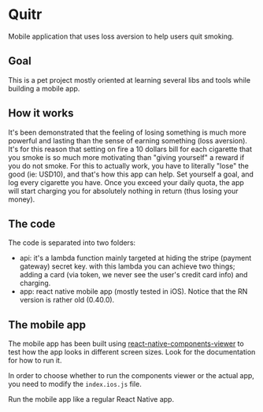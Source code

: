 # Quitr

Mobile application that uses loss aversion to help users quit smoking.

## Goal

This is a pet project mostly oriented at learning several libs and tools
while building a mobile app.

## How it works

It's been demonstrated that the feeling of losing something is much more
powerful and lasting than the sense of earning something (loss aversion).
It's for this reason that setting on fire a 10 dollars bill for each
cigarette that you smoke is so much more motivating than "giving yourself"
a reward if you do not smoke. For this to actually work, you have to
literally "lose" the good (ie: USD10), and that's how this app can help.
Set yourself a goal, and log every cigarette you have. Once you exceed
your daily quota, the app will start charging you for absolutely nothing
in return (thus losing your money).

## The code

The code is separated into two folders:

- api: it's a lambda function mainly targeted at hiding the stripe (payment
gateway) secret key. with this lambda you can achieve two things; adding a
card (via token, we never see the user's credit card info) and charging.
- app: react native mobile app (mostly tested in iOS). Notice that the RN
version is rather old (0.40.0).

## The mobile app

The mobile app has been built using [react-native-components-viewer](https://github.com/machadogj/react-native-components-viewer)
to test how the app looks in different screen sizes. Look for the documentation
for how to run it.

In order to choose whether to run the components viewer or the actual app, you
need to modify the `index.ios.js` file.

Run the mobile app like a regular React Native app.